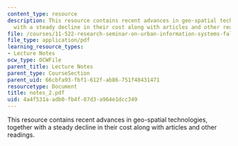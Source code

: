 ```yaml
---
content_type: resource
description: This resource contains recent advances in geo-spatial technologies, together
  with a steady decline in their cost along with articles and other readings.
file: /courses/11-522-research-seminar-on-urban-information-systems-fall-2005/4a4f531aadb0fb4f07d3a964e1dcc349_notes_2.pdf
file_type: application/pdf
learning_resource_types:
- Lecture Notes
ocw_type: OCWFile
parent_title: Lecture Notes
parent_type: CourseSection
parent_uid: 66cbfa93-fbf1-612f-ab86-751f48431471
resourcetype: Document
title: notes_2.pdf
uid: 4a4f531a-adb0-fb4f-07d3-a964e1dcc349
---
```

This resource contains recent advances in geo-spatial technologies, together with a steady decline in their cost along with articles and other readings.

